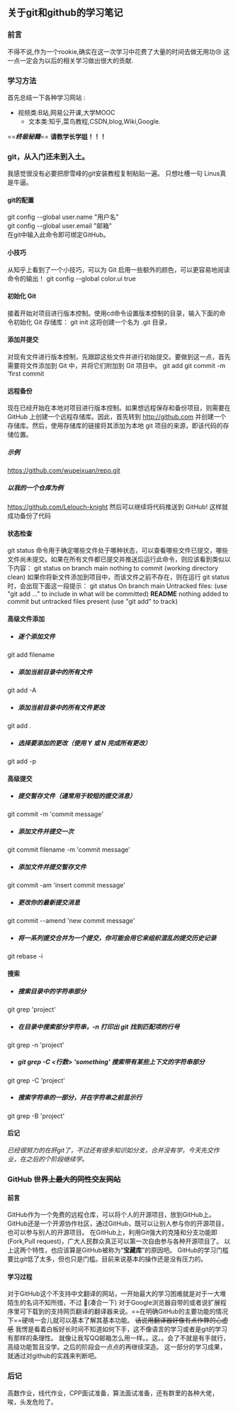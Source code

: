 ## 关于git和github的学习笔记
### 前言
  不得不说,作为一个rookie,确实在这一次学习中花费了大量的时间去做无用功:cry:
这一点一定会为以后的相关学习做出很大的贡献.
### 学习方法
  首先总结一下各种学习网站 :
+ 视频类:B站,网易公开课,大学MOOC
  + 文本类:知乎,菜鸟教程,CSDN,blog,Wiki,Google.
  

==***终极秘籍***==   **请教学长学姐！！！**

### git，从入门还未到入土。
  我感觉很没有必要把廖雪峰的git安装教程复制粘贴一遍。
只想吐槽一句 Linus真是牛逼。

#### git的配置
 git config --global user.name  "用户名"  
 git config --global user.email  "邮箱"  
在git中输入此命令即可绑定GitHub。

#### 小技巧
  从知乎上看到了一个小技巧，可以为 Git 启用一些额外的颜色，可以更容易地阅读命令的输出！
git config --global color.ui true

#### 初始化 Git
  接着开始对项目进行版本控制。使用cd命令设置版本控制的目录，输入下面的命令初始化 Git 存储库：
git init
这将创建一个名为 .git 目录，

#### 添加并提交
  对现有文件进行版本控制，先跟踪这些文件并进行初始提交。要做到这一点，首先需要将文件添加到 Git 中，并将它们附加到 Git 项目中。
git add <file>
git commit -m 'first commit

#### 远程备份
  现在已经开始在本地对项目进行版本控制。如果想远程保存和备份项目，则需要在 GitHub 上创建一个远程存储库。因此，首先转到 http://github.com 并创建一个存储库。然后，使用存储库的链接将其添加为本地 git 项目的来源，即该代码的存储位置。

#####  示例
https://github.com/wupeixuan/repo.git 
##### 以我的一个仓库为例
https://github.com/Lelouch-knight
然后可以继续将代码推送到 GitHub!
这样就成功备份了代码

#### 状态检查
git status 命令用于确定哪些文件处于哪种状态，可以查看哪些文件已提交，哪些文件尚未提交。如果在所有文件都已提交并推送后运行此命令，则应该看到类似以下内容：
 git status  on branch main  nothing to commit (working directory clean)
   如果你将新文件添加到项目中，而该文件之前不存在，则在运行 git status 时，会出现下面这一段提示：
 git status
 On branch main
 Untracked files:
   (use "git add <file>..." to include in what will be committed)
   **README**
nothing added to commit but untracked files present (use "git add" to track)

#### 高级文件添加
+ ##### 逐个添加文件
git add filename
+ ##### 添加当前目录中的所有文件
git add -A
+ ##### 添加当前目录中的所有文件更改
git add .
+ ##### 选择要添加的更改（使用 Y 或 N 完成所有更改）
git add -p

#### 高级提交

+ ##### 提交暂存文件（通常用于较短的提交消息）
git commit -m 'commit message'

+ ##### 添加文件并提交一次
git commit filename -m 'commit message'

+ ##### 添加文件并提交暂存文件
git commit -am 'insert commit message'

+ ##### 更改你的最新提交消息
git commit --amend 'new commit message' 

+ ##### 将一系列提交合并为一个提交，你可能会用它来组织混乱的提交历史记录
git rebase -i

#### 搜索

+ ##### 搜索目录中的字符串部分
git grep 'project'

+ #####  在目录中搜索部分字符串，-n 打印出 git 找到匹配项的行号
git grep -n 'project'

+ #####  git grep -C <行数> 'something' 搜索带有某些上下文的字符串部分
git grep -C<number of lines> 'project'

+ ##### 搜索字符串的一部分，并在字符串之前显示行
git grep -B<number of lines> 'project'

#### 后记
*已经很努力的在肝git了，不过还有很多知识如分支，合并没有学，今天先交作业，在之后的个阶段继续学。*

### GitHub     ~~世界上最大的同性交友网站~~
  #### 前言
  GitHub作为一个免费的远程仓库，可以将个人的开源项目，放到GitHub上。GitHub还是一个开源协作社区，通过GitHub，既可以让别人参与你的开源项目，也可以参与别人的开源项目。
  在GitHub上，利用Git强大的克隆和分支功能即(Fork,Pull request)，广大人民群众真正可以第一次自由参与各种开源项目了。
  以上这两个特性，也应该算是GitHub被称为“**宝藏库**”的原因吧。
    GitHub的学习门槛要比git低了太多，但也只是门槛。目前来说基本的操作还是没有压力的。

  #### 学习过程
  对于GitHub这个不支持中文翻译的网站，一开始最大的学习困难就是对于一大堆陌生的名词不知所措，不过 :dog:(凑合一下) 对于Google浏览器自带的或者说扩展程序里可下载到的支持网页翻译的翻译器来说。==在明确GitHub的主要功能的情况下==硬啃一会儿就可以基本了解其基本功能。
  ~~话说用翻译器好像有点作弊的心虚感~~
  我愣是看着白板好长时间不知道如何下手，这不像语言的学习或者是git的学习有那样的条理性。
  就像让我写QQ邮箱怎么用一样。。这。。会了不就是有手就行，高级功能暂且没学。之后的阶段会一点点的再继续深造。
  这一部分的学习成果，就通过对github的实践来判断吧。


  ### 后记
  高数作业，线代作业，CPP面试准备，算法面试准备，还有群里的各种大佬，唉，头发危险了。

